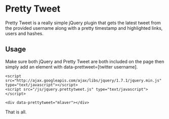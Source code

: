Pretty Tweet
============

Pretty Tweet is a really simple jQuery plugin that gets the latest tweet from
the provided username along with a pretty timestamp and highlighted links, users and hashes.

Usage
-----

Make sure both jQuery and Pretty Tweet are both included on the page then simply 
add an element with data-prettweet=[twitter username].

    <script src="http://ajax.googleapis.com/ajax/libs/jquery/1.7.1/jquery.min.js" type="text/javascript"></script>
    <script src="/js/jquery.prettytweet.js" type="text/javascript"></script>
    
    <div data-prettytweet="mlaver"></div>
    
That is all.